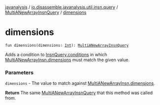 [javanalysis](../../index.md) / [io.disassemble.javanalysis.util.insn.query](../index.md) / [MultiANewArrayInsnQuery](index.md) / [dimensions](./dimensions.md)

# dimensions

`fun dimensions(dimensions: `[`Int`](https://kotlinlang.org/api/latest/jvm/stdlib/kotlin/-int/index.html)`): `[`MultiANewArrayInsnQuery`](index.md)

Adds a condition to [InsnQuery.conditions](../-insn-query/conditions.md) in which [MultiANewArrayInsn.dimensions](../../io.disassemble.javanalysis.insn/-multi-a-new-array-insn/dimensions.md) must match the given value.

### Parameters

`dimensions` - The value to match against [MultiANewArrayInsn.dimensions](../../io.disassemble.javanalysis.insn/-multi-a-new-array-insn/dimensions.md).

**Return**
The same [MultiANewArrayInsnQuery](index.md) that this method was called from.

